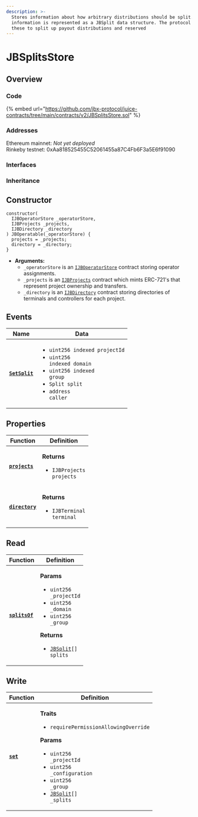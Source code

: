 ```yaml
---
description: >-
  Stores information about how arbitrary distributions should be split. The
  information is represented as a JBSplit data structure. The protocol uses
  these to split up payout distributions and reserved
---
```


# JBSplitsStore

## Overview

### Code

{% embed url="https://github.com/jbx-protocol/juice-contracts/tree/main/contracts/v2/JBSplitsStore.sol" %}

### **Addresses**

Ethereum mainnet: _Not yet deployed_\
Rinkeby testnet: 0xAa818525455C52061455a87C4Fb6F3a5E6f91090

### **Interfaces**

### **Inheritance**

## Constructor

```solidity
constructor(
  IJBOperatorStore _operatorStore,
  IJBProjects _projects,
  IJBDirectory _directory
) JBOperatable(_operatorStore) {
  projects = _projects;
  directory = _directory;
}
```

* **Arguments:**
  * `_operatorStore` is an [`IJBOperatorStore`](../../interfaces/ijboperatorstore.md) contract storing operator assignments.
  * `_projects` is an [`IJBProjects`](../../interfaces/ijbprojects.md) contract which mints ERC-721's that represent project ownership and transfers.
  * `_directory` is an [`IJBDirectory`](../../interfaces/ijbdirectory.md) contract storing directories of terminals and controllers for each project.

## Events

| Name                                 | Data                                                                                                                                                                                                                 |
| ------------------------------------ | -------------------------------------------------------------------------------------------------------------------------------------------------------------------------------------------------------------------- |
| [**`SetSplit`**](events/setsplit.md) | <ul><li><code>uint256 indexed projectId</code></li><li><code>uint256 indexed domain</code></li><li><code>uint256 indexed group</code></li><li><code>Split split</code></li><li><code>address caller</code></li></ul> |

## Properties

| Function                                   | Definition                                                                         |
| ------------------------------------------ | ---------------------------------------------------------------------------------- |
| [**`projects`**](properties/projects.md)   | <p><strong>Returns</strong></p><ul><li><code>IJBProjects projects</code></li></ul> |
| [**`directory`**](properties/directory.md) | <p><strong>Returns</strong></p><ul><li><code>IJBTerminal terminal</code></li></ul> |

## Read

| Function                           | Definition                                                                                                                                                                                                                                                                                         |
| ---------------------------------- | -------------------------------------------------------------------------------------------------------------------------------------------------------------------------------------------------------------------------------------------------------------------------------------------------- |
| [**`splitsOf`**](read/splitsof.md) | <p><strong>Params</strong></p><ul><li><code>uint256 _projectId</code></li><li><code>uint256 _domain</code></li><li><code>uint256 _group</code></li></ul><p><strong>Returns</strong></p><ul><li><a href="../../data-structures/jbsplit.md"><code>JBSplit</code></a><code>[] splits</code></li></ul> |

## Write

| Function                  | Definition                                                                                                                                                                                                                                                                                                                                                                      |
| ------------------------- | ------------------------------------------------------------------------------------------------------------------------------------------------------------------------------------------------------------------------------------------------------------------------------------------------------------------------------------------------------------------------------- |
| [**`set`**](write/set.md) | <p><strong>Traits</strong></p><ul><li><code>requirePermissionAllowingOverride</code></li></ul><p><strong>Params</strong></p><ul><li><code>uint256 _projectId</code></li><li><code>uint256 _configuration</code></li><li><code>uint256 _group</code></li><li><a href="../../../../protocol/data-structures/jbsplit.md"><code>JBSplit</code></a><code>[] _splits</code></li></ul> |
